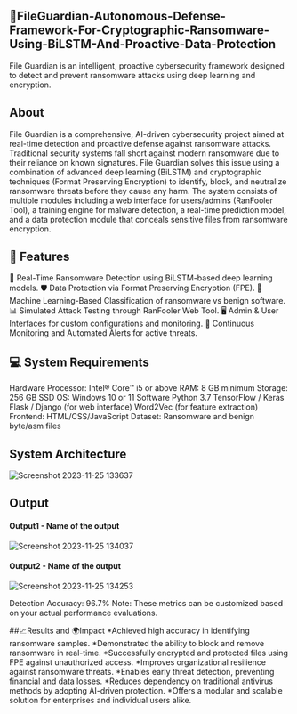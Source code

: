 ## 🚀FileGuardian-Autonomous-Defense-Framework-For-Cryptographic-Ransomware-Using-BiLSTM-And-Proactive-Data-Protection
File Guardian is an intelligent, proactive cybersecurity framework designed to detect and prevent ransomware attacks using deep learning and encryption. 
## About
File Guardian is a comprehensive, AI-driven cybersecurity project aimed at real-time detection and proactive defense against ransomware attacks. Traditional security systems fall short against modern ransomware due to their reliance on known signatures. File Guardian solves this issue using a combination of advanced deep learning (BiLSTM) and cryptographic techniques (Format Preserving Encryption) to identify, block, and neutralize ransomware threats before they cause any harm.
The system consists of multiple modules including a web interface for users/admins (RanFooler Tool), a training engine for malware detection, a real-time prediction model, and a data protection module that conceals sensitive files from ransomware encryption.
## 🌟 Features
🔐 Real-Time Ransomware Detection using BiLSTM-based deep learning models.
🛡️ Data Protection via Format Preserving Encryption (FPE).
🧠 Machine Learning-Based Classification of ransomware vs benign software.
📊 Simulated Attack Testing through RanFooler Web Tool.
🖥️ Admin & User Interfaces for custom configurations and monitoring.
🔁 Continuous Monitoring and Automated Alerts for active threats.

## 💻 System Requirements
Hardware
Processor: Intel® Core™ i5 or above
RAM: 8 GB minimum
Storage: 256 GB SSD
OS: Windows 10 or 11
Software
Python 3.7
TensorFlow / Keras
Flask / Django (for web interface)
Word2Vec (for feature extraction)
Frontend: HTML/CSS/JavaScript
Dataset: Ransomware and benign byte/asm files

## System Architecture
<!--Embed the system architecture diagram as shown below-->
![Screenshot 2023-11-25 133637](https://github.com/<<yourusername>>/Hand-Gesture-Recognition-System/assets/75235455/a60c11f3-0a11-47fb-ac89-755d5f45c995)


## Output

<!--Embed the Output picture at respective places as shown below as shown below-->
#### Output1 - Name of the output

![Screenshot 2023-11-25 134037](https://github.com/<<yourusername>>/Hand-Gesture-Recognition-System/assets/75235455/8c2b6b5c-5ed2-4ec4-b18e-5b6625402c16)

#### Output2 - Name of the output
![Screenshot 2023-11-25 134253](https://github.com/<<yourusername>>/Hand-Gesture-Recognition-System/assets/75235455/5e05c981-05ca-4aaa-aea2-d918dcf25cb7)

Detection Accuracy: 96.7%
Note: These metrics can be customized based on your actual performance evaluations.


##📈Results and 🌍Impact
*Achieved high accuracy in identifying ransomware samples.
*Demonstrated the ability to block and remove ransomware in real-time.
*Successfully encrypted and protected files using FPE against unauthorized access.
*Improves organizational resilience against ransomware threats.
*Enables early threat detection, preventing financial and data losses.
*Reduces dependency on traditional antivirus methods by adopting AI-driven protection.
*Offers a modular and scalable solution for enterprises and individual users alike.




